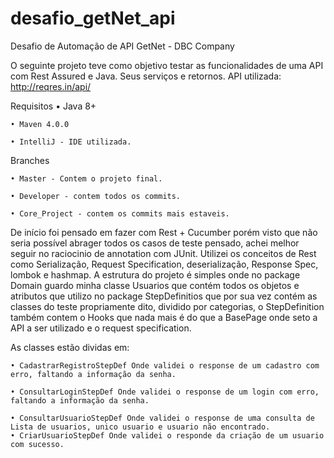 # desafio_getNet_api
Desafio de Automação de API GetNet - DBC Company

O seguinte projeto teve como objetivo testar as funcionalidades de uma API com Rest Assured e Java. 
Seus serviços e retornos. 
API utilizada: http://reqres.in/api/

Requisitos
	• Java 8+

	• Maven 4.0.0 

	• IntelliJ - IDE utilizada. 

Branches

	• Master - Contem o projeto final. 

	• Developer - contem todos os commits.

	• Core_Project - contem os commits mais estaveis. 

De início foi pensado em fazer com Rest + Cucumber porém visto que não
seria possível abrager todos os casos de teste pensado, achei melhor seguir
no raciocinio de annotation com JUnit. 
Utilizei os conceitos de Rest como Serialização, Request Specification, deserialização, 
Response Spec, lombok e hashmap. 
A estrutura do projeto é simples onde no package Domain guardo minha classe Usuarios que contém
todos os objetos e atributos que utilizo no package StepDefinitios que por sua vez contém as classes
do teste propriamente dito, dividido por categorias, o StepDefinition também contem o Hooks
que nada mais é do que a BasePage onde seto a API a ser utilizado e o request specification. 

As classes estão dividas em:

	• CadastrarRegistroStepDef Onde validei o response de um cadastro com erro, faltando a informação da senha.

	• ConsultarLoginStepDef Onde validei o response de um login com erro, faltando a informação da senha.

	• ConsultarUsuarioStepDef Onde validei o response de uma consulta de Lista de usuarios, unico usuario e usuario não encontrado.
	• CriarUsuarioStepDef Onde validei o responde da criação de um usuario com sucesso. 



